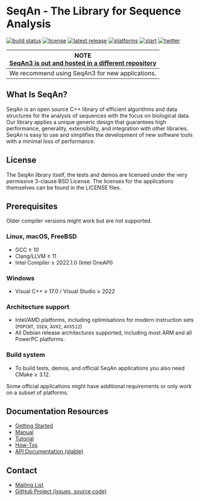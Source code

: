 # SeqAn - The Library for Sequence Analysis

[![build status][1]][2]
[![license][3]][4]
[![latest release][5]][6]
[![platforms][7]][8]
[![start][9]][10]
[![twitter][11]][12]

[1]: https://img.shields.io/github/workflow/status/seqan/seqan/CI%20on%20Linux/develop?style=flat&logo=github&label=SeqAn%20CI "Open GitHub actions page"
[2]: https://github.com/seqan/seqan/actions?query=branch%3Adevelop
[3]: https://img.shields.io/badge/license-BSD-green.svg "Open license file"
[4]: https://github.com/seqan/seqan/blob/develop/LICENSE
[5]: https://img.shields.io/github/release/seqan/seqan.svg "Get the latest release"
[6]: https://github.com/seqan/seqan/releases/latest
[7]: https://img.shields.io/badge/platform-linux%20%7C%20bsd%20%7C%20osx%20%7C%20win-informational.svg "Open our API documentation"
[8]: https://docs.seqan.de/seqan/develop/
[9]: https://img.shields.io/github/stars/seqan/seqan.svg?style=social "See who starred us"
[10]: https://github.com/seqan/seqan/stargazers
[11]: https://img.shields.io/twitter/follow/SeqAnLib.svg?label=follow&style=social "Follow us on Twitter"
[12]: https://twitter.com/seqanlib

| **NOTE <br> [SeqAn3 is out and hosted in a different repository](https://github.com/seqan/seqan3)**  |
|:----------------------------------------------------------------------------------------------------:|
| We recommend using SeqAn3 for new applications.                                                      |

## What Is SeqAn?

SeqAn is an open source C++ library of efficient algorithms and data structures for the analysis of sequences with the focus on biological data.
Our library applies a unique generic design that guarantees high performance, generality, extensibility, and integration with other libraries.
SeqAn is easy to use and simplifies the development of new software tools with a minimal loss of performance.

## License

The SeqAn library itself, the tests and demos are licensed under the very permissive 3-clause BSD License.
The licenses for the applications themselves can be found in the LICENSE files.

## Prerequisites

Older compiler versions might work but are not supported.

### Linux, macOS, FreeBSD
  * GCC ≥ 10
  * Clang/LLVM ≥ 11
  * Intel Compiler ≥ 2022.1.0 (Intel OneAPI)

### Windows
  * Visual C++ ≥ 17.0 / Visual Studio ≥ 2022

### Architecture support
  * Intel/AMD platforms, including optimisations for modern instruction sets (`POPCNT`, `SSE4`, `AVX2`, `AVX512`)
  * All Debian release architectures supported, including most ARM and all PowerPC platforms.

### Build system
  * To build tests, demos, and official SeqAn applications you also need CMake ≥ 3.12.

Some official applications might have additional requirements or only work on a subset of platforms.

## Documentation Resources

* [Getting Started](https://seqan.readthedocs.io/en/master/Tutorial/GettingStarted)
* [Manual](https://seqan.readthedocs.io/en/master)
* [Tutorial](https://seqan.readthedocs.io/en/master/index.html#tutorials)
* [How-Tos](https://seqan.readthedocs.io/en/master/Tutorial/HowTo)
* [API Documentation (stable)](https://docs.seqan.de/seqan/master/)

## Contact

* [Mailing List](https://lists.fu-berlin.de/listinfo/seqan-dev#subscribe)
* [GitHub Project (issues, source code)](https://github.com/seqan/seqan)
